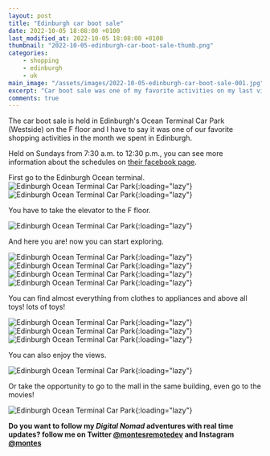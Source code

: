 ```yaml
---
layout: post
title: "Edinburgh car boot sale"
date: 2022-10-05 18:08:00 +0100
last_modified_at: 2022-10-05 18:08:00 +0100
thumbnail: "2022-10-05-edinburgh-car-boot-sale-thumb.png"
categories:
    - shopping
    - edinburgh
    - uk
main_image: "/assets/images/2022-10-05-edinburgh-car-boot-sale-001.jpg"
excerpt: "Car boot sale was one of my favorite activities on my last visit to Edinburgh."
comments: true
---
```


The car boot sale is held in Edinburgh's Ocean Terminal Car Park (Westside) on the F floor and I have to say it was one of our favorite shopping activities in the month we spent in Edinburgh.

Held on Sundays from 7:30 a.m. to 12:30 p.m., you can see more information about the schedules on [their facebook page](https://www.facebook.com/oceanterminalcarbootsale/).

First go to the Edinburgh Ocean terminal.
![Edinburgh Ocean Terminal Car Park](/assets/images/2022-10-05-edinburgh-car-boot-sale-002.jpg "Edinburgh Ocean Terminal Car Park"){:loading="lazy"}
![Edinburgh Ocean Terminal Car Park](/assets/images/2022-10-05-edinburgh-car-boot-sale-003.jpg "Edinburgh Ocean Terminal Car Park"){:loading="lazy"}

You have to take the elevator to the F floor.

![Edinburgh Ocean Terminal Car Park](/assets/images/2022-10-05-edinburgh-car-boot-sale-004.jpg "Edinburgh Ocean Terminal Car Park"){:loading="lazy"}

And here you are! now you can start exploring.

![Edinburgh Ocean Terminal Car Park](/assets/images/2022-10-05-edinburgh-car-boot-sale-005.jpg "Edinburgh Ocean Terminal Car Park"){:loading="lazy"}
![Edinburgh Ocean Terminal Car Park](/assets/images/2022-10-05-edinburgh-car-boot-sale-006.jpg "Edinburgh Ocean Terminal Car Park"){:loading="lazy"}
![Edinburgh Ocean Terminal Car Park](/assets/images/2022-10-05-edinburgh-car-boot-sale-007.jpg "Edinburgh Ocean Terminal Car Park"){:loading="lazy"}
![Edinburgh Ocean Terminal Car Park](/assets/images/2022-10-05-edinburgh-car-boot-sale-008.jpg "Edinburgh Ocean Terminal Car Park"){:loading="lazy"}

You can find almost everything from clothes to appliances and above all toys! lots of toys!

![Edinburgh Ocean Terminal Car Park](/assets/images/2022-10-05-edinburgh-car-boot-sale-009.jpg "Edinburgh Ocean Terminal Car Park"){:loading="lazy"}
![Edinburgh Ocean Terminal Car Park](/assets/images/2022-10-05-edinburgh-car-boot-sale-010.jpg "Edinburgh Ocean Terminal Car Park"){:loading="lazy"}
![Edinburgh Ocean Terminal Car Park](/assets/images/2022-10-05-edinburgh-car-boot-sale-011.jpg "Edinburgh Ocean Terminal Car Park"){:loading="lazy"}

You can also enjoy the views.

![Edinburgh Ocean Terminal Car Park](/assets/images/2022-10-05-edinburgh-car-boot-sale-012.jpg "Edinburgh Ocean Terminal Car Park"){:loading="lazy"}

Or take the opportunity to go to the mall in the same building, even go to the movies!

![Edinburgh Ocean Terminal Car Park](/assets/images/2022-10-05-edinburgh-car-boot-sale-013.jpg "Edinburgh Ocean Terminal Car Park"){:loading="lazy"}


**Do you want to follow my *Digital Nomad* adventures with real time updates? follow me on Twitter [@montesremotedev](https://twitter.com/montesremotedev) and Instagram [@montes](https://instagram.com/montes)**